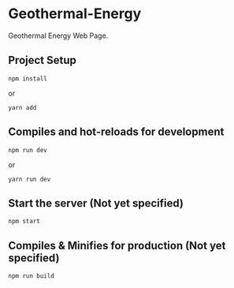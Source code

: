 # Geothermal-Energy
Geothermal Energy Web Page.


## Project Setup
```
npm install
```
or
```
yarn add
```

## Compiles and hot-reloads for development
```
npm run dev
```
or
```
yarn run dev
```

## Start the server (Not yet specified)
```
npm start
```

## Compiles & Minifies for production (Not yet specified)
```
npm run build
```
